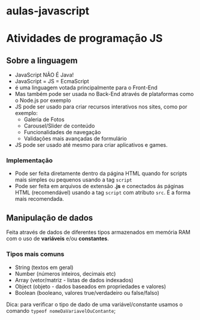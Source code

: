# aulas-javascript
# Atividades de programação JS


## Sobre a linguagem

- JavaScript NÃO É Java!
- JavaScript = JS = EcmaScript
- é uma linguagem votada principalmente para o Front-End
- Mas também pode ser usada no Back-End através de plataformas como o Node.js por exemplo
- JS pode ser usado para criar recursos interativos nos sites, como por exemplo:
  - Galeria de Fotos
  - Carousel/Slider de conteúdo
  - Funcionalidades de navegação
  - Validações mais avançadas de formulário
- JS pode ser usado até mesmo para criar aplicativos e games.


### Implementação

- Pode ser feita diretamente dentro da página HTML quando for scripts mais simples ou pequenos usando a tag `script`
- Pode ser feita em arquivos de extensão **.js** e conectados ás páginas HTML (recomendável) usando a tag `script` com atributo `src`. É a forma mais recomendada.

## Manipulação de dados

Feita através de dados de diferentes tipos armazenados em memória RAM com o uso de **variáveis** e/ou **constantes**.

### Tipos mais comuns

- String (textos em geral)
- Number (números inteiros, decimais etc)
- Array (vetor/matriz - listas de dados indexados)
- Object (objeto - dados baseados em propriedades e valores)
- Boolean (booleano, valores true/verdadeiro ou false/falso)

Dica: para verificar o tipo de dado de uma variável/constante usamos o comando 
`typeof nomeDaVariavelOuContante`;